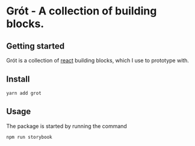 # Grót - A collection of building blocks.

## Getting started

Grót is a collection of [react](https://www.npmjs.com/package/react) building blocks, which I use to prototype with.

## Install

    yarn add grot

## Usage

The package is started by running the command

    npm run storybook

<!-- ## Changelog -->

<!-- ## License -->
